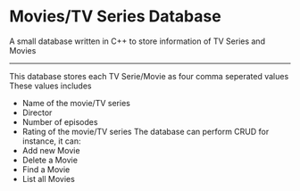 # Movies/TV Series Database
A small database written in C++ to store information of TV Series and Movies

---
This database stores each TV Serie/Movie as four comma seperated values
These values includes
- Name of the movie/TV series
- Director
- Number of episodes
- Rating of the movie/TV series
The database can perform CRUD for instance, it can:
- Add new Movie
- Delete a Movie
- Find a Movie
- List all Movies
